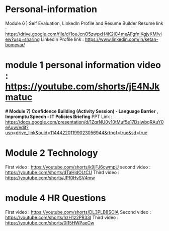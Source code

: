# Personal-information

Module 6 )  Self Evaluation, LinkedIn Profile and Resume Builder
 Resume link : https://drive.google.com/file/d/1oeJcnO5zwpxH4K2iC4meAFgfnIKgjyKM/view?usp=sharing
 Linkedin Profile link : https://www.linkedin.com/in/ketan-bomevar/

# module 1 personal information video : https://youtube.com/shorts/jE4NJkmatuc

**# Module 7) Confidence Building (Activity Session) - Language Barrier , Impromptu Speech - IT Policies Briefing**
PPT Link : https://docs.google.com/presentation/d/1ZqrNU0y10tMuf5e17DslwbqRAuY0eAuw/edit?usp=drive_link&ouid=114442201199023056944&rtpof=true&sd=true

# Module 2  Technology
First video  : https://youtube.com/shorts/k9jFJ6cwmpU
second video : https://youtube.com/shorts/dTaHjdOLtCU
Third video  : https://youtube.com/shorts/JPf0HvSV4mw

# module 4 HR Questions
First video  : https://youtube.com/shorts/DL3PLB8SOlA
Second video : https://youtube.com/shorts/hzH1z2PR33I
Third video  : https://youtube.com/shorts/0i15HWPaeCw
